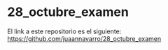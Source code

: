 # 28_octubre_examen

El link a este repositorio es el siguiente:
https://github.com/juaannavarro/28_octubre_examen
